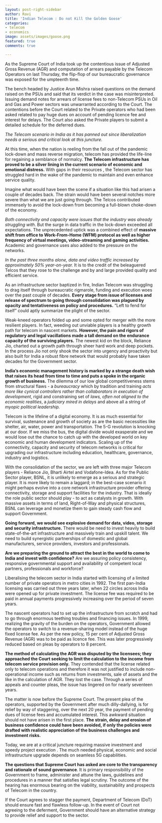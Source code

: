 ```yaml
---
layout: post-right-sidebar
author: Ravi
title: 'Indian Telecom : Do not Kill the Golden Goose'
categories:
- telecom
- economics
image: assets/images/goose.png
featured: true
comments: true

---
```

As the Supreme Court of India took up the contentious issue of Adjusted Gross Revenue (AGR) and computation of arrears payable by the Telecom Operators on last Thursday, the flip-flop of our bureaucratic governance was exposed for the umpteenth time.

The bench headed by Justice Arun Mishra raised questions on the demand raised on the PSUs and said that its verdict in the case was misinterpreted. Issuing demand notes for arrears of license fees to non-Telecom PSUs in Oil and Gas and Power sectors  was unwarranted according to the Court. The contentions before the Court related to the Private operators who had been asked related to pay huge dues on account of pending licence fee and interest for delays. The Court also asked the Private players to submit a detailed schedule  for the deferred dues.

_The Telecom scenario in India as it has panned out since liberalization needs a serious and critical look at this juncture._

At this time, when the nation is reeling from the fall out of the pandemic lock-down and mass reverse migration, telecom has provided the life-line for regaining a semblance of normalcy. **The Telecom infrastructure has proved to be a silver lining in the current scenario of economic and emotional distress.** With gaps in their resources , the Telecom sector has struggled hard in the wake of the pandemic to maintain and even enhance service quality. 

Imagine what would have been the scene if a situation like this had arisen a couple of decades back. The strain would have been several notches more severe than what we are just going through. The Telcos contributed immensely to avoid the lock-down from becoming a full-blown choke-down of the economy. 

_Both connectivity and capacity were issues that the industry was already struggling with_. But the surge in data traffic in the lock-down exceeded all expectations. The unprecedented uptick was a combined effect of **massive shift from office to Work-From-Home (WFM) protocol as well as higher frequency of virtual meetings, video-streaming and gaming activities.**  Academic and governance uses also added to the pressure on the networks.

_In the past three months alone,  data and video traffic increased by approximately 50% year-on-year._ It is to the credit of the beleaguered Telcos that they rose to the challenge and by and large provided quality and efficient service.

As an infrastructure sector baptized in fire, Indian Telecom was struggling to drag itself through bureaucratic rigmarole, funding and execution woes over the past couple of decades. **Every stage from issue of licenses and release of spectrum to going through consolidation was plagued by opacity and tentativeness on policy and procedures.** “Left to fend for itself” could aptly summarize the plight of the sector.

Weak-kneed operators folded up and some opted for merger with the more resilient players. In fact, weeding out unviable players is a healthy growth path for telecom in nascent markets. **However, the pain and rigors of regulatory and legal vacillations made a tall demand on the endurance capacity of the surviving players.** The newest kid on the block, Reliance Jio, charted out a growth path through sheer hard work and deep pockets. In the process Jio not only shook the sector into urgency and proactivity but also built for India a robust fibre network that would probably have taken decades for the Government sector.

**India’s economic management history is marked by a strange death wish** **that raises its head from time to time and puts a spoke in the organic growth of business.** The dilemma of our low global competitiveness stems from structural flaws - a _bureaucracy_ which by tradition and training _acts more like cynical controllers rather than collaborators in execution of development_, rigid and constraining set of _laws, often not aligned to the economic realities_, a _judiciary mired in delays_ and above all a string of _myopic political leadership._ 

Telecom is the lifeline of a digital economy. It is as much essential for survival, sustenance and growth of society as are the basic necessities like shelter, air, water, power and transportation. The 5-G revolution is knocking at our door. If we miss the bus, the digital divide would exasperate and we would lose out the chance to catch up with the developed world on key economic and human development indicators. Scaling up of the connectivity, capacity and security of telecom networks is critical for upgrading our infrastructure including education, healthcare, governance, industry and logistics.

With the consolidation of the sector, we are left with three major Telecom players - Reliance Jio, Bharti Airtel and Vodafone-Idea. As for the Public Sector player, BSNL, it is unlikely to emerge as a serious and strategic player. It is more likely to remain a laggard; in the best-case scenario it might perhaps evolve into a core network  infrastructure provider offering connectivity, storage and support facilities for the industry. That is ideally the role public sector should play - to act as catalysts in growth. With massive assets in terms of land, Right-of-Way and physical structures, BSNL can leverage and monetize them to gain steady cash flow and support Government. 

**Going forward, we would see explosive demand for  data, video, storage and security infrastructure.**  There would be need to invest heavily to build state-of-the-art infrastructure and massively train and upskill talent. We need to build synergistic partnerships of domestic and global manufacturers, service providers, investors and professionals.

**Are we preparing the ground to attract the best in the world to come to India and invest with confidence?** Are we assuring policy consistency, responsive governmental support and availability of competent local partners, professionals and workforce?

Liberalising  the telecom sector in India started with licensing of a limited number of private operators in metro cities in 1992. The first pan-India licensing was carried out three years later, when 22 circles across India were opened up for private investment. The license fee was required to be paid in annual payments progressively increasing over the period of seven years. 

The nascent operators had to set up the infrastructure from scratch and had to go through enormous teething troubles and financing issues. In 1999, realizing the gravity of the burden on the operators, Government allowed the operators to switch to a revenue-sharing model instead of the huge fixed license fee. As per the new policy, 15 per cent of Adjusted Gross Revenue (AGR) was to be paid as licence fee. This was later progressively reduced based on pleas by operators to 8 percent.

**The method of calculating the AGR was disputed by the licensees; they approached the Court seeking to limit the calculation to the income from telecom service provision only.** They contended that the license related only to telecom operations and therefore it was not justified to include non-operational income such as returns from investments, sale of assets and the like in the calculation of AGR. They lost the case. Through a series of appeals and counter pleas, the issue has lingered on for nearly seventeen years. 

The matter is now before the Supreme Court. The present plea of the operators, supported by the Government after much dilly-dallying, is for relief by way of staggering, over the next 20 year, the payment of pending dues of license fees and accumulated interest. This awkward situation should not have arisen in the first place. **The strain, delay and erosion of business confidence could have been avoided, if only the policies were drafted with realistic appreciation of the business challenges and investment risks.**

Today, we are at a critical juncture requiring massive investment and speedy project execution . The much needed physical, economic and social infrastructure upgrade depends on seamless 5G capabilities.

**The questions that Supreme Court has asked are core to the transparency and rationale of sound governance**. It is primary responsibility of the Government to frame, administer and attune the laws, guidelines and procedures in a manner that satisfies legal scrutiny. The outcome of the hearing has enormous bearing on the viability, sustainability and prospects of Telecom in the country.

If the Court agrees to  stagger the payment, Department of Telecom (DoT) should ensure fast and flawless follow-up. In the event of Court not agreeing to the deferment, Government should have an alternative strategy to provide relief and support to the sector.